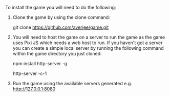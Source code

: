 To install the game you will need to do the following:

1. Clone the game by using the clone command: 

   git clone https://github.com/averjee/game.git


2. You will need to host the game on a server to run the game as the game uses Pixi JS which needs a web host to  run.  If you haven't got a server you can create a simple local  server by running the following command within the game directory you just cloned:

   npm install http-server -g
   
   http-server -c-1


3. Run the game using the available servers generated e.g. http://127.0.0.1:8080

